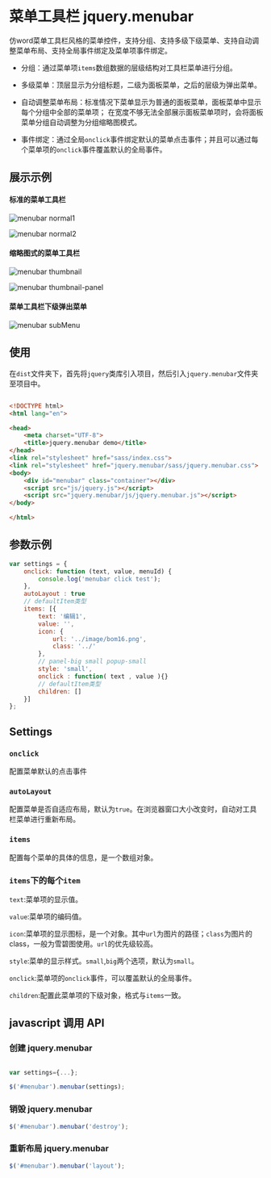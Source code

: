 # 菜单工具栏 jquery.menubar

仿word菜单工具栏风格的菜单控件，支持分组、支持多级下级菜单、支持自动调整菜单布局、支持全局事件绑定及菜单项事件绑定。

+ 分组：通过菜单项`items`数组数据的层级结构对工具栏菜单进行分组。

+ 多级菜单：顶层显示为分组标题，二级为面板菜单，之后的层级为弹出菜单。

+ 自动调整菜单布局：标准情况下菜单显示为普通的面板菜单，面板菜单中显示每个分组中全部的菜单项；
在宽度不够无法全部展示面板菜单项时，会将面板菜单分组自动调整为分组缩略图模式。

+ 事件绑定：通过全局`onclick`事件绑定默认的菜单点击事件；并且可以通过每个菜单项的`onclick`事件覆盖默认的全局事件。

## 展示示例


#### 标准的菜单工具栏

![menubar normal1](https://github.com/huang-qing/menubar/raw/master/README/2017-01-18_102704_normal1.png)

![menubar normal2](https://github.com/huang-qing/menubar/raw/master/README/2017-01-18_102739_normal2.png)

#### 缩略图式的菜单工具栏

![menubar thumbnail](https://github.com/huang-qing/menubar/raw/master/README/2017-01-18_102842_thumbnail.png)

![menubar thumbnail-panel](https://github.com/huang-qing/menubar/raw/master/README/2017-01-18_102953_thumbnail_panel.png)

#### 菜单工具栏下级弹出菜单

![menubar subMenu](https://github.com/huang-qing/menubar/raw/master/README/2017-01-18_103037_subMenu.png)


## 使用

在`dist`文件夹下，首先将`jquery`类库引入项目，然后引入`jquery.menubar`文件夹至项目中。

~~~html

<!DOCTYPE html>
<html lang="en">

<head>
    <meta charset="UTF-8">
    <title>jquery.menubar demo</title>
</head>
<link rel="stylesheet" href="sass/index.css">
<link rel="stylesheet" href="jquery.menubar/sass/jquery.menubar.css">
<body>
    <div id="menubar" class="container"></div>
    <script src="js/jquery.js"></script>
    <script src="jquery.menubar/js/jquery.menubar.js"></script>
</body>

</html>

~~~

## 参数示例

~~~javascript
var settings = {
    onclick: function (text, value, menuId) {
        console.log('menubar click test');
    },
    autoLayout : true
	// defaultItem类型
    items: [{
        text: '编辑1',
        value: '',
        icon: {
            url: '../image/bom16.png',
            class: '../'
        },
        // panel-big small popup-small
        style: 'small',
        onclick : function( text , value ){}
        // defaultItem类型
        children: []
    }]
};
~~~

## Settings

### `onclick`

配置菜单默认的点击事件

### `autoLayout`

配置菜单是否自适应布局，默认为`true`。在浏览器窗口大小改变时，自动对工具栏菜单进行重新布局。

### `items`

配置每个菜单的具体的信息，是一个数组对象。

### `items`下的每个`item`

`text`:菜单项的显示值。

`value`:菜单项的编码值。

`icon`:菜单项的显示图标，是一个对象。其中`url`为图片的路径；`class`为图片的class，一般为雪碧图使用。`url`的优先级较高。

`style`:菜单的显示样式。`small`,`big`两个选项，默认为`small`。

`onclick`:菜单项的`onclick`事件，可以覆盖默认的全局事件。

`children`:配置此菜单项的下级对象，格式与`items`一致。


## javascript 调用 API

### 创建 jquery.menubar

~~~javascript

var settings={...};

$('#menubar').menubar(settings);
~~~

### 销毁 jquery.menubar

~~~javascript
$('#menubar').menubar('destroy');
~~~

### 重新布局 jquery.menubar

~~~javascript
$('#menubar').menubar('layout');
~~~



